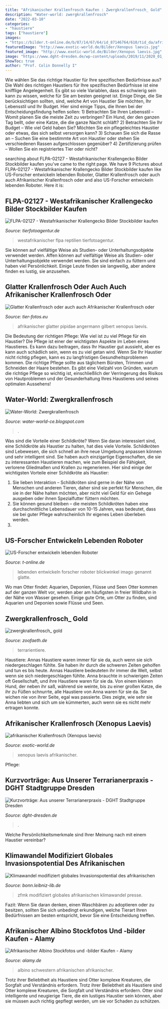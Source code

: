 ```yaml
---
title: "Afrikanischer Krallenfrosch Kaufen : Zwergkrallenfrosch_ Gold"
description: "Water-world: zwergkrallenfrosch"
date: "2022-03-10"
categories:
- "haustiere"
tags: ["haustiere"]
images:
- "https://bilder.t-online.de/b/87/14/67/64/id_87146764/610/tid_da/afrikanischer-krallenfrosch-in-nahaufnahme-.jpg"
featuredImage: "http://www.exotic-world.de/Bilder/Xenopus laevis.jpg"
featured_image: "http://www.exotic-world.de/Bilder/Xenopus laevis.jpg"
image: "https://www.dght-dresden.de/wp-content/uploads/2019/11/2020_01_zwergkrallenfrosch.jpg"
ShowToc: true
author: "Prof. Colin Donnelly I"
---
```



Wie wählen Sie das richtige Haustier für Ihre spezifischen Bedürfnisse aus?
Die Wahl des richtigen Haustiers für Ihre spezifischen Bedürfnisse ist eine knifflige Angelegenheit. Es gibt so viele Variablen, dass es schwierig sein kann zu wissen, welche für Sie am besten geeignet ist. Einige Dinge, die Sie berücksichtigen sollten, sind, welche Art von Haustier Sie möchten, Ihr Lebensstil und Ihr Budget. Hier sind einige Tipps, die Ihnen bei der Entscheidungsfindung helfen sollen: 1) Betrachten Sie Ihren Lebensstil – Womit planen Sie die meiste Zeit zu verbringen? Ein Hund, der den ganzen Tag bellt, oder eine Katze, die die ganze Nacht schläft? 2) Betrachten Sie Ihr Budget – Wie viel Geld haben Sie? Möchten Sie ein pflegeleichtes Haustier oder etwas, das sich selbst versorgen kann? 3) Schauen Sie sich die Rasse an – Suchen Sie eine bestimmte Art von Haustier oder stehen Sie verschiedenen Rassen aufgeschlossen gegenüber? 4) Zertifizierung prüfen – Wollen Sie ein registriertes Tier oder nicht?

	

		
searching about FLPA-02127 - Westafrikanischer Krallengecko Bilder Stockbilder kaufen you've came to the right page. We have 9 Pictures about FLPA-02127 - Westafrikanischer Krallengecko Bilder Stockbilder kaufen like US-Forscher entwickeln lebenden Roboter, Glatter Krallenfrosch oder auch auch Afrikanischer Krallenfrosch oder and also US-Forscher entwickeln lebenden Roboter. Here it is:
		
    
## FLPA-02127 - Westafrikanischer Krallengecko Bilder Stockbilder Kaufen

<img loading=lazy src="https://www.tierfotoagentur.de/Reptilien-Westafrikanischer_Krallengecko-XMXMjAxNC8wNi8yMC8=X300953X/Westafrikanischer_Krallengecko/FLPA-02127-Westafrikanischer_Krallengecko.jpg" onerror="this.onerror=null;this.src='https://tse1.mm.bing.net/th?id=OIP.PTVFI17DVjkJt1QdmQDucAHaFV&amp;pid=15.1';" alt="FLPA-02127 - Westafrikanischer Krallengecko Bilder Stockbilder kaufen">

_Source: tierfotoagentur.de_

>westafrikanischer flpa reptilien tierfotoagentur. 

	

Sie können auf vielfältige Weise als Studien- oder Unterhaltungsobjekte verwendet werden.
Affen können auf vielfältige Weise als Studien- oder Unterhaltungsobjekte verwendet werden. Sie sind einfach zu füttern und haben viel Persönlichkeit. Einige Leute finden sie langweilig, aber andere finden es lustig, sie anzusehen.

    
## Glatter Krallenfrosch Oder Auch Auch Afrikanischer Krallenfrosch Oder

<img loading=lazy src="http://www.tier-fotos.eu/1024/krallenfrosch-xenopus-laevis-am-1232010-5661.jpg" onerror="this.onerror=null;this.src='https://tse1.mm.bing.net/th?id=OIP.0J26BYs8KWwtGp376Wr5vwHaE7&amp;pid=15.1';" alt="Glatter Krallenfrosch oder auch auch Afrikanischer Krallenfrosch oder">

_Source: tier-fotos.eu_

>afrikanischer glatter pipidae angermann gilbert xenopus laevis. 

	

Die Bedeutung der richtigen Pflege: Wie viel ist zu viel Pflege für ein Haustier?
Die Pflege ist einer der wichtigsten Aspekte im Leben eines Haustieres. Es kann dazu beitragen, dass Ihr Haustier gut aussieht, aber es kann auch schädlich sein, wenn es zu viel getan wird. Wenn Sie Ihr Haustier nicht richtig pflegen, kann es zu langfristigen Gesundheitsproblemen kommen. Die richtige Pflege sollte aus täglichem Bürsten, Trimmen und Schneiden der Haare bestehen. Es gibt eine Vielzahl von Gründen, warum die richtige Pflege so wichtig ist, einschließlich der Verringerung des Risikos von Hautproblemen und der Gesunderhaltung Ihres Haustieres und seines optimalen Aussehens!

    
## Water-World: Zwergkrallenfrosch

<img loading=lazy src="https://2.bp.blogspot.com/-FtqdEBVaDbE/V0iT8cIpSTI/AAAAAAAAHW8/F8yayqkH9TsNGddaQVISvH3AJH0Dr45qACLcB/s1600/DSCN7733.JPG" onerror="this.onerror=null;this.src='https://tse1.mm.bing.net/th?id=OIP.JzjZQmdlIZhSlTQBOr-kbgHaFI&amp;pid=15.1';" alt="Water-World: Zwergkrallenfrosch">

_Source: water-world-ce.blogspot.com_

>. 

	

Was sind die Vorteile einer Schildkröte?
Wenn Sie daran interessiert sind, eine Schildkröte als Haustier zu halten, hat dies viele Vorteile. Schildkröten sind Lebewesen, die sich schnell an ihre neue Umgebung anpassen können und sehr intelligent sind. Sie haben auch einzigartige Eigenschaften, die sie zu interessanten Haustieren machen, wie zum Beispiel die Fähigkeit, verlorene Gliedmaßen und Krallen zu regenerieren. Hier sind einige der wichtigsten Vorteile einer Schildkröte als Haustier:
1. Sie lieben Interaktion – Schildkröten sind gerne in der Nähe von Menschen und anderen Tieren, daher sind sie perfekt für Menschen, die sie in der Nähe halten möchten, aber nicht viel Geld für ein Gehege ausgeben oder ihnen Spezialfutter füttern möchten.
2. Sie können gesund bleiben – die meisten Schildkröten haben eine durchschnittliche Lebensdauer von 10-15 Jahren, was bedeutet, dass sie bei guter Pflege wahrscheinlich Ihr eigenes Leben überleben werden.
3.

    
## US-Forscher Entwickeln Lebenden Roboter

<img loading=lazy src="https://bilder.t-online.de/b/87/14/67/64/id_87146764/610/tid_da/afrikanischer-krallenfrosch-in-nahaufnahme-.jpg" onerror="this.onerror=null;this.src='https://tse3.mm.bing.net/th?id=OIP.-RxYoTPZ5WRskOsZNXwOUwHaEK&amp;pid=15.1';" alt="US-Forscher entwickeln lebenden Roboter">

_Source: t-online.de_

>lebenden entwickeln forscher roboter blickwinkel imago genannt glatte. 

	

Wo man Otter findet: Aquarien, Deponien, Flüsse und Seen
Otter kommen auf der ganzen Welt vor, werden aber am häufigsten in freier Wildbahn in der Nähe von Wasser gesehen. Einige gute Orte, um Otter zu finden, sind Aquarien und Deponien sowie Flüsse und Seen.

    
## Zwergkrallenfrosch_ Gold

<img loading=lazy src="https://www.zoofaeth.de/shop/3160999-large_default/zwergkrallenfrosch___gold.jpg" onerror="this.onerror=null;this.src='https://tse1.mm.bing.net/th?id=OIP._L-TG3o0BfXcayGTQlxT1AAAAA&amp;pid=15.1';" alt="zwergkrallenfrosch_ gold">

_Source: zoofaeth.de_

>terrarientiere. 

	

Haustiere: Annas Haustiere waren immer für sie da, auch wenn sie sich niedergeschlagen fühlte. Sie haben ihr durch die schweren Zeiten geholfen und tun es bis heute.
Annas Haustiere bedeuteten ihr immer die Welt, selbst wenn sie sich niedergeschlagen fühlte. Anna brauchte in schwierigen Zeiten oft Gesellschaft, und ihre Haustiere waren für sie da. Von einem kleinen Hund, der neben ihr saß, während sie weinte, bis zu einer großen Katze, die ihr zu Füßen schnurrte, alle Haustiere von Anna waren für sie da. Sie wichen nie von ihrer Seite, egal was passierte. Dies zeigte, wie sehr sie Anna liebten und sich um sie kümmerten, auch wenn sie es nicht mehr ertragen konnte.

    
## Afrikanischer Krallenfrosch (Xenopus Laevis)

<img loading=lazy src="http://www.exotic-world.de/Bilder/Xenopus laevis.jpg" onerror="this.onerror=null;this.src='https://tse3.mm.bing.net/th?id=OIP.GsGZe62Xl5tAfXwymgdbCAAAAA&amp;pid=15.1';" alt="afrikanischer Krallenfrosch (Xenopus laevis)">

_Source: exotic-world.de_

>xenopus laevis afrikanischer. 

	

Pflege:

    
## Kurzvorträge: Aus Unserer Terrarianerpraxis - DGHT Stadtgruppe Dresden

<img loading=lazy src="https://www.dght-dresden.de/wp-content/uploads/2019/11/2020_01_zwergkrallenfrosch.jpg" onerror="this.onerror=null;this.src='https://tse3.mm.bing.net/th?id=OIP.R8nSZCx0Bbhk4BTNsRjdtwHaE7&amp;pid=15.1';" alt="Kurzvorträge: Aus unserer Terrarianerpraxis - DGHT Stadtgruppe Dresden">

_Source: dght-dresden.de_

>. 

	

Welche Persönlichkeitsmerkmale sind Ihrer Meinung nach mit einem Haustier vereinbar?

    
## Klimawandel Modifiziert Globales Invasionspotential Des Afrikanischen

<img loading=lazy src="https://bonn.leibniz-lib.de/dateien/styles/headerimage_intermediate_page/public/kopfbilder/adulter_afrikanischer_krallenfrosch_copyright_flecks_2_1.jpg?itok=jZAjgbc3" onerror="this.onerror=null;this.src='https://tse2.mm.bing.net/th?id=OIP.WSc5EjhCMVgjGap_An5JpwHaC7&amp;pid=15.1';" alt="Klimawandel modifiziert globales Invasionspotential des afrikanischen">

_Source: bonn.leibniz-lib.de_

>zfmk modifiziert globales afrikanischen klimawandel presse. 

	

Fazit: Wenn Sie daran denken, einen Waschbären zu adoptieren oder zu besitzen, sollten Sie sich unbedingt erkundigen, welche Tierart Ihren Bedürfnissen am besten entspricht, bevor Sie eine Entscheidung treffen.

    
## Afrikanischer Albino Stockfotos Und -bilder Kaufen - Alamy

<img loading=lazy src="https://c8.alamy.com/compde/d2fagf/afrikanischen-albino-schwestern-d2fagf.jpg" onerror="this.onerror=null;this.src='https://tse3.mm.bing.net/th?id=OIP.gvCgpGMmV_HrJREUVvefOAHaFc&amp;pid=15.1';" alt="Afrikanischer Albino Stockfotos und -bilder Kaufen - Alamy">

_Source: alamy.de_

>albino schwestern afrikanischen afrikanischer. 

	

Trotz ihrer Beliebtheit als Haustiere sind Otter komplexe Kreaturen, die Sorgfalt und Verständnis erfordern.
Trotz ihrer Beliebtheit als Haustiere sind Otter komplexe Kreaturen, die Sorgfalt und Verständnis erfordern. Otter sind intelligente und neugierige Tiere, die ein lustiges Haustier sein können, aber sie müssen auch richtig gepflegt werden, um sie vor Schaden zu schützen.

